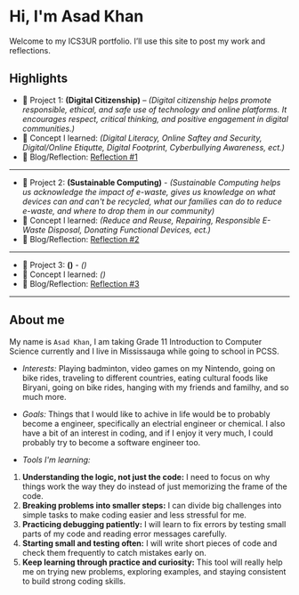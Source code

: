 # Hi, I'm Asad Khan
Welcome to my ICS3UR portfolio. I’ll use this site to post my work and reflections.

## Highlights
- 🔧 Project 1: **(Digital Citizenship)** – *(Digital citizenship helps promote responsible, ethical, and safe use of technology and online platforms. It encourages respect, critical thinking, and positive engagement in digital communities.)*
- 🧠 Concept I learned: *(Digital Literacy, Online Saftey and Security, Digital/Online Etiqutte, Digital Footprint, Cyberbullying Awareness, ect.)*
- 📝 Blog/Reflection: [Reflection #1](./posts/first_reflection.md)
  
---
- 🔧 Project 2: **(Sustainable Computing)** - *(Sustainable Computing helps us acknowledge the impact of e-waste, gives us knowledge on what devices can and can't be recycled, what our families can do to reduce e-waste, and where to drop them in our community)*
- 🧠 Concept I learned: *(Reduce and Reuse, Repairing, Responsible E-Waste Disposal, Donating Functional Devices, ect.)*
- 📝 Blog/Reflection: [Reflection #2](./posts/second_reflection.md)
  
---
- 🔧 Project 3: **()** - *()*
- 🧠 Concept I learned: *()*
- 📝 Blog/Reflection: [Reflection #3](./posts/third_reflection.md)
  
---

## About me
My name is `Asad Khan`, I am taking Grade 11 Introduction to Computer Science currently and I live in Mississauga while going to school in PCSS. 
- *Interests:* Playing badminton, video games on my Nintendo, going on bike rides, traveling to different countries, eating cultural foods like Biryani, going on bike rides, hanging with my friends and familhy, and so much more.
  
- *Goals:* Things that I would like to achive in life would be to probably become a engineer, specifically an electrial engineer or chemical. I also have a bit of an interest in coding, and if I enjoy it very much, I could probably try to become a software engineer too.
  
- *Tools I'm learning:*
1. **Understanding the logic, not just the code:** I need to focus on why things work the way they do instead of just memorizing the frame of the code.
2. **Breaking problems into smaller steps:** I can divide big challenges into simple tasks to make coding easier and less stressful for me.
3. **Practicing debugging patiently:** I will learn to fix errors by testing small parts of my code and reading error messages carefully.
4. **Starting small and testing often:** I will write short pieces of code and check them frequently to catch mistakes early on.
5. **Keep learning through practice and curiosity:** This tool will really help me on trying new problems, exploring examples, and staying consistent to build strong coding skills.

